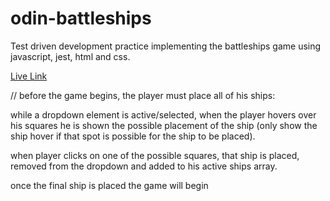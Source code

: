 # odin-battleships

Test driven development practice implementing the battleships game using javascript, jest, html and css.

[Live Link](https://www.google.com)


// before the game begins, the player must place all of his ships:

while a dropdown element is active/selected, when the player hovers over his squares he is shown the possible
placement of the ship (only show the ship hover if that spot is possible for the ship to be placed). 

when player clicks on one of the possible squares, that ship is placed, removed from the dropdown and added to
his active ships array. 

once the final ship is placed the game will begin